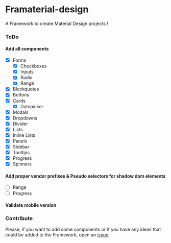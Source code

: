 Framaterial-design
==================

A Framework to create Material Design projects ! 

### ToDo
#### Add all components
  - [x] Forms
    - [x] Checkboxes
    - [x] Inputs
    - [x] Radio
    - [x] Range
  - [x] Blockquotes
  - [x] Buttons 
  - [x] Cards
    - [x] Datepicker      
  - [x] Modals
  - [x] Dropdowns
  - [x] Divider
  - [x] Lists
  - [x] Inline Lists
  - [x] Panels
  - [x] Sidebar
  - [x] Tooltips
  - [x] Progress
  - [x] Spinners

#### Add proper vendor prefixes & Pseudo selectors for shadow dom elements
- [ ] Range
- [ ] Progress 

#### Validate mobile version


### Contribute
Please, if you want to add some components or if you have any ideas that could be added to the Framework, open an [issue](https://github.com/LukyVj/Framaterial-design/issues).